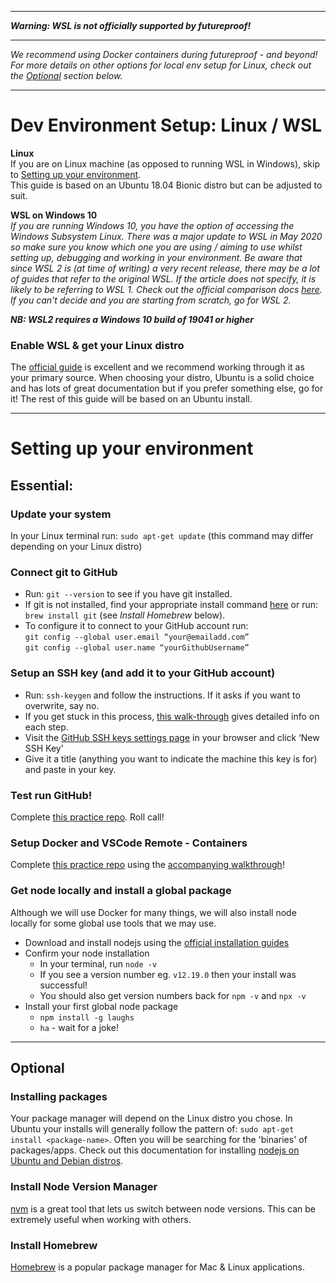 ***

**_Warning: WSL is not officially supported by futureproof!_**

***
*_We recommend using Docker containers during futureproof - and beyond!_* \
*_For more details on other options for local env setup for Linux, check out the [Optional](https://github.com/getfutureproof/fp_guides_wiki/wiki/Linux-and-WSL-Setup#Optional) section below._*

***
# Dev Environment Setup: Linux / WSL
**Linux** \
If you are on Linux machine (as opposed to running WSL in Windows), skip to [Setting up your environment](https://github.com/getfutureproof/fp_guides_wiki/wiki/Linux-and-WSL-Setup#setting-up-your-environment). \
This guide is based on an Ubuntu 18.04 Bionic distro but can be adjusted to suit.

**WSL on Windows 10** \
_If you are running Windows 10, you have the option of accessing the Windows Subsystem Linux._
_There was a major update to WSL in May 2020 so make sure you know which one you are using / aiming to use whilst setting up, debugging and working in your environment. Be aware that since WSL 2 is (at time of writing) a very recent release, there may be a lot of guides that refer to the original WSL. If the article does not specify, it is likely to be referring to WSL 1. Check out the official comparison docs [here](https://docs.microsoft.com/en-us/windows/wsl/compare-versions). If you can't decide and you are starting from scratch, go for WSL 2._

***NB: WSL2 requires a Windows 10 build of 19041 or higher***

### Enable WSL & get your Linux distro
The [official guide](https://docs.microsoft.com/en-us/windows/wsl/install-win10) is excellent and we recommend working through it as your primary source.
When choosing your distro, Ubuntu is a solid choice and has lots of great documentation but if you prefer something else, go for it! The rest of this guide will be based on an Ubuntu install.

***

# Setting up your environment
## Essential: 

### Update your system
In your Linux terminal run: `sudo apt-get update` (this command may differ depending on your Linux distro)

### Connect git to GitHub
- Run: `git --version` to see if you have git installed.
- If git is not installed, find your appropriate install command [here](https://git-scm.com/download/linux) or run: `brew install git` (see *Install Homebrew* below).
- To configure it to connect to your GitHub account run:\
  `git config --global user.email “your@emailadd.com”`\
  `git config --global user.name “yourGithubUsername”`

### Setup an SSH key (and add it to your GitHub account)
- Run: `ssh-keygen` and follow the instructions. If it asks if you want to overwrite, say no.
- If you get stuck in this process, [this walk-through](https://www.digitalocean.com/community/tutorials/how-to-set-up-ssh-keys-on-ubuntu-1604) gives detailed info on each step.
- Visit the [GitHub SSH keys settings page](https://github.com/settings/keys) in your browser and click ‘New SSH Key’
- Give it a title (anything you want to indicate the machine this key is for) and paste in your key.

### Test run GitHub!
Complete [this practice repo](https://github.com/getfutureproof/fp_study_notes_hello_github). Roll call!

### Setup Docker and VSCode Remote - Containers
Complete [this practice repo](https://github.com/getfutureproof/fp_study_notes_hello_docker) using the [accompanying walkthrough](https://github.com/getfutureproof/fp_guides_wiki/wiki/Setting-up-Containers-with-VS-Code)!

### Get node locally and install a global package
Although we will use Docker for many things, we will also install node locally for some global use tools that we may use.
- Download and install nodejs using the [official installation guides](https://nodejs.org/en/download/)
- Confirm your node installation
    + In your terminal, run `node -v`
    + If you see a version number eg. `v12.19.0` then your install was successful!
    + You should also get version numbers back for `npm -v` and `npx -v`
- Install your first global node package
    + `npm install -g laughs`
    + `ha` - wait for a joke! 

***

## Optional
### Installing packages
Your package manager will depend on the Linux distro you chose. In Ubuntu your installs will generally follow the pattern of:
`sudo apt-get install <package-name>`. Often you will be searching for the 'binaries' of packages/apps. Check out this documentation for installing [nodejs on Ubuntu and Debian distros](https://github.com/nodesource/distributions/blob/master/README.md).

### Install Node Version Manager
[nvm](https://github.com/nvm-sh/nvm/blob/master/README.md) is a great tool that lets us switch between node versions. This can be extremely useful when working with others.

### Install Homebrew
[Homebrew](https://docs.brew.sh/Homebrew-on-Linux) is a popular package manager for Mac & Linux applications.
